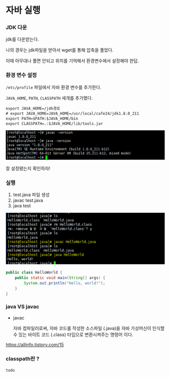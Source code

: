 # 자바 실행

### JDK 다운

jdk를 다운받는다.

나의 경우는 jdk파일을 받아서 wget를 통해 압축을 풀었다.

이때 아무대나 풀면 안되고 위치를 기억해서 환경변수에서 설정해야 한답.



### 환경 변수 설정

`/etc/profile` 파일에서 자바 환경 변수를 추가한다.

`JAVA_HOME`, `PATH`, `CLASSPATH` 세개를 추가했다.

```shell
export JAVA_HOME=/jdk경로
# export JAVA_HOME=JAVA_HOME=/usr/local/cafe24/jdk1.8.0_211
export PATH=$PATH:$JAVA_HOME/bin
export CLASSPATH=.:$JAVA_HOME/lib/tools.jar

```



![img](./img/img5.PNG)

잘 설정됐는지 확인하자!



### 실행

1. test.java 파일 생성
2. javac test.java
3. java test

![img](./img/img6.PNG)

```java
public class HelloWorld {
    public static void main(String[] args) {
        System.out.println("Hello, world!");
    }
}
```



### java VS javac

- javac

  자바 컴파일러로써, 자바 코드를 작성한 소스파일 (.java)을 자바 가상머신이 인식할 수 있는 바이트 코드 (.class) 타입으로 변환시켜주는 명령어 이다.

<https://allinfo.tistory.com/15>



### classpath란 ?

`todo`